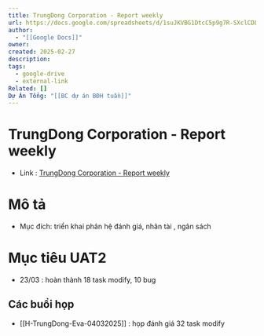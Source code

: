 ```yaml
---
title: TrungDong Corporation - Report weekly
url: https://docs.google.com/spreadsheets/d/1suJKVBG1DtcC5p9g7R-SXclCDL-mqso1j87zT-_ruGc/edit?gid=0#gid=0
author:
  - "[[Google Docs]]"
owner: 
created: 2025-02-27
description: 
tags:
  - google-drive
  - external-link
Related: []
Dự Án Tổng: "[[BC dự án BĐH tuần]]"
---
```

# TrungDong Corporation - Report weekly
- Link :  [TrungDong Corporation - Report weekly](https://docs.google.com/spreadsheets/d/1suJKVBG1DtcC5p9g7R-SXclCDL-mqso1j87zT-_ruGc/edit?gid=0#gid=0)

# Mô tả 
- Mục đích: triển khai phân hệ đánh giá, nhân tài , ngân sách

# Mục tiêu UAT2
- 23/03 : hoàn thành 18 task modify, 10 bug



## Các buổi họp
- [[H-TrungDong-Eva-04032025]] : họp đánh giá 32 task modify

